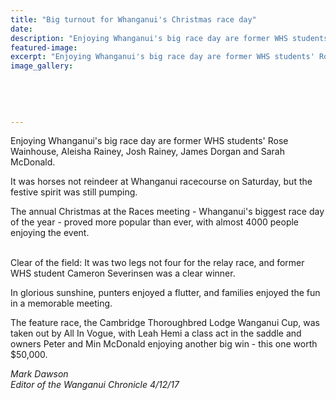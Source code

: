 ```yaml
---
title: "Big turnout for Whanganui's Christmas race day"
date: 
description: "Enjoying Whanganui's big race day are former WHS students' Rose Wainhouse, Aleisha Rainey, Josh Rainey, James Dorgan & Sarah McDonald..."
featured-image: 
excerpt: "Enjoying Whanganui's big race day are former WHS students' Rose Wainhouse, Aleisha Rainey, Josh Rainey, James Dorgan and Sarah McDonald."
image_gallery:
	
	
	
	
	
---
```


<p><span>Enjoying Whanganui's big race day are former WHS students' Rose Wainhouse, Aleisha Rainey, Josh Rainey, James Dorgan and Sarah McDonald.</span></p>
<p class="element element-paragraph">It was horses not reindeer at Whanganui racecourse on Saturday, but the festive spirit was still pumping.</p>
<p class="element element-paragraph">The annual Christmas at the Races meeting - Whanganui's biggest race day of the year - proved more popular than ever, with almost 4000 people enjoying the event.</p>
<p><span><img src=http://c1940652.r52.cf0.rackcdn.com/5a25bed5b8d39a41ae000004/Race-day-former-student-running.jpg alt="" /><br /><br /><span>Clear of the field: It was two legs not four for the relay race, and former WHS student Cameron Severinsen was a clear winner.</span></span></p>
<p class="element element-paragraph">In glorious sunshine, punters enjoyed a flutter, and families enjoyed the fun in a memorable meeting.</p>
<p class="element element-paragraph">The feature race, the Cambridge Thoroughbred Lodge Wanganui Cup, was taken out by All In Vogue, with Leah Hemi a class act in the saddle and owners Peter and Min McDonald enjoying another big win - this one worth $50,000.</p>
<p><em>Mark Dawson<br />Editor of the Wanganui Chronicle 4/12/17</em></p>

